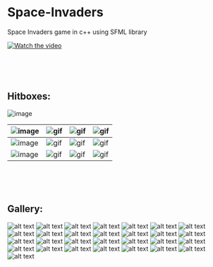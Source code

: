 # Space-Invaders
Space Invaders game in c++ using SFML library

[![Watch the video](https://github.com/domus55/Space-Invaders/blob/master/SFML2/Images/Screenshots/video.jpg)](https://www.youtube.com/watch?v=4pMNve64HwY)

<br><br><br>

## Hitboxes: 
![image](https://github.com/domus55/Space-Invaders/blob/master/SFML2/Images/Screenshots/hitboxes.jpg)

|![image](https://github.com/domus55/Space-Invaders/blob/master/SFML2/Images/Screenshots/mediumHitbox.jpg)|![gif](https://github.com/domus55/Space-Invaders/blob/master/SFML2/Images/Screenshots/gif/enemyMedium%20left.gif)|![gif](https://github.com/domus55/Space-Invaders/blob/master/SFML2/Images/Screenshots/gif/enemyMedium%20middle.gif)|![gif](https://github.com/domus55/Space-Invaders/blob/master/SFML2/Images/Screenshots/gif/enemyMedium%20right.gif)|
|---|---|---|---|
|![image](https://github.com/domus55/Space-Invaders/blob/master/SFML2/Images/Screenshots/tank%20hitbox.jpg)|![gif](https://github.com/domus55/Space-Invaders/blob/master/SFML2/Images/Screenshots/gif/tank%20left.gif)|![gif](https://github.com/domus55/Space-Invaders/blob/master/SFML2/Images/Screenshots/gif/tank%20middle.gif)|![gif](https://github.com/domus55/Space-Invaders/blob/master/SFML2/Images/Screenshots/gif/tank%20right.gif)
|![image](https://github.com/domus55/Space-Invaders/blob/master/SFML2/Images/Screenshots/bossBrown%20hitboxes.jpg)|![gif](https://github.com/domus55/Space-Invaders/blob/master/SFML2/Images/Screenshots/gif/bossBrown%20left.gif)|![gif](https://github.com/domus55/Space-Invaders/blob/master/SFML2/Images/Screenshots/gif/bossBrown%20middle.gif)|![gif](https://github.com/domus55/Space-Invaders/blob/master/SFML2/Images/Screenshots/gif/bossBrown%20right.gif)|

<br><br><br>

## Gallery:
![alt text](https://github.com/domus55/Space-Invaders/blob/master/SFML2/Images/Screenshots/Image1.jpg)
![alt text](https://github.com/domus55/Space-Invaders/blob/master/SFML2/Images/Screenshots/Image2.jpg)
![alt text](https://github.com/domus55/Space-Invaders/blob/master/SFML2/Images/Screenshots/Image3.jpg)
![alt text](https://github.com/domus55/Space-Invaders/blob/master/SFML2/Images/Screenshots/Image4.jpg)
![alt text](https://github.com/domus55/Space-Invaders/blob/master/SFML2/Images/Screenshots/Image5.jpg)
![alt text](https://github.com/domus55/Space-Invaders/blob/master/SFML2/Images/Screenshots/Image6.jpg)
![alt text](https://github.com/domus55/Space-Invaders/blob/master/SFML2/Images/Screenshots/Image7.jpg)
![alt text](https://github.com/domus55/Space-Invaders/blob/master/SFML2/Images/Screenshots/Image8.jpg)
![alt text](https://github.com/domus55/Space-Invaders/blob/master/SFML2/Images/Screenshots/Image9.jpg)
![alt text](https://github.com/domus55/Space-Invaders/blob/master/SFML2/Images/Screenshots/Image10.jpg)
![alt text](https://github.com/domus55/Space-Invaders/blob/master/SFML2/Images/Screenshots/Image11.jpg)
![alt text](https://github.com/domus55/Space-Invaders/blob/master/SFML2/Images/Screenshots/Image12.jpg)
![alt text](https://github.com/domus55/Space-Invaders/blob/master/SFML2/Images/Screenshots/Image13.jpg)
![alt text](https://github.com/domus55/Space-Invaders/blob/master/SFML2/Images/Screenshots/Image14.jpg)
![alt text](https://github.com/domus55/Space-Invaders/blob/master/SFML2/Images/Screenshots/Image15.jpg)
![alt text](https://github.com/domus55/Space-Invaders/blob/master/SFML2/Images/Screenshots/Image16.jpg)
![alt text](https://github.com/domus55/Space-Invaders/blob/master/SFML2/Images/Screenshots/Image17.jpg)
![alt text](https://github.com/domus55/Space-Invaders/blob/master/SFML2/Images/Screenshots/Image18.jpg)
![alt text](https://github.com/domus55/Space-Invaders/blob/master/SFML2/Images/Screenshots/Image19.jpg)
![alt text](https://github.com/domus55/Space-Invaders/blob/master/SFML2/Images/Screenshots/Image20.jpg)
![alt text](https://github.com/domus55/Space-Invaders/blob/master/SFML2/Images/Screenshots/Image21.jpg)
![alt text](https://github.com/domus55/Space-Invaders/blob/master/SFML2/Images/Screenshots/Image22.jpg)
![alt text](https://github.com/domus55/Space-Invaders/blob/master/SFML2/Images/Screenshots/Image23.jpg)
![alt text](https://github.com/domus55/Space-Invaders/blob/master/SFML2/Images/Screenshots/Image24.jpg)
![alt text](https://github.com/domus55/Space-Invaders/blob/master/SFML2/Images/Screenshots/Image25.jpg)
![alt text](https://github.com/domus55/Space-Invaders/blob/master/SFML2/Images/Screenshots/Image26.jpg)
![alt text](https://github.com/domus55/Space-Invaders/blob/master/SFML2/Images/Screenshots/Image27.jpg)
![alt text](https://github.com/domus55/Space-Invaders/blob/master/SFML2/Images/Screenshots/Image28.jpg)
![alt text](https://github.com/domus55/Space-Invaders/blob/master/SFML2/Images/Screenshots/Image29.jpg)
